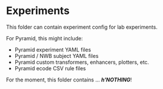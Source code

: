 # Experiments

This folder can contain experiment config for lab experiments.

For Pyramid, this might include:
 - Pyramid experiment YAML files
 - Pyramid / NWB subject YAML files
 - Pyramid custom transformers, enhancers, plotters, etc.
 - Pyramid ecode CSV rule files

For the moment, this folder contains ... ***h'NOTHING***!
